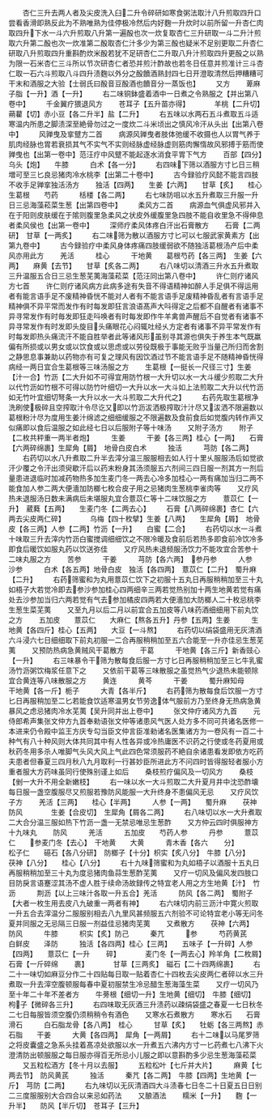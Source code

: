 <!-- { "loadSidebar": true } -->
　　杏仁三升去两人者及尖皮洗入臼二升令碎研如寒食粥法取汁八升煎取四升口尝看香滑即熟反此为不熟唯熟为佳停极冷然后内好麴一升炊时以前所留一升杏仁肉取四升下水一斗六升煎取八升第一遍酘也次一炊复取杏仁三升研取一斗二升汁煎取六升第二酘也次一炊准第二酘取杏仁汁多少为第三酘也疑米不足别更取二升杏仁研取八升煎取四升重斟酌炊米酘若犹不足研杏仁二升取八升汁煎取四升更酘之以熟为限一石米杏仁三斗所以节次研杏仁者恐并煎汁酢故也若冬日任意并煎准计三斗杏仁取一石六斗煎取八斗四升渍麴以外分之酘饙酒熟封四七日开澄取清然后押糟糟可干末和酒服之大验【士弱氏曰酘音豆酘酒也饙音分一蒸饭也】
　　又方
　　萆麻子脂【一升】酒【一升】
　　右二味铜鉢盛着酒中一日煮之令熟服之【并出第八卷中】
　　千金翼疗猥退风方
　　苍耳子【五升苗亦得】　　　　羊桃【二升切】　蒴藋【切】赤小豆【各二升半】盐【二升】
　　右五味以水两石五斗煮取五斗适寒温内所患之脚渍深至絶骨勿过之一度炊二斗米顷出之慎风冷汗从头出【出第八卷中】
　　风亸曳及挛躄方二首
　　病源风亸曳者肢体弛缓不收摄也人以胃气养于肌肉经脉也胃若衰损其气不实气不实则经脉虚经脉虚则筋肉懈惰故风邪搏于筋而使亸曳也【出第一卷中】范汪疗中风躄不能起逐水消食平胃下气方
　　百部【四分】　　乌头【炮】　　牛膝　　　白术【各一分】
　　右四味下筛以酒服方寸匕日三稍増可至三匕良忌猪肉冷水桃李【出第二十卷中】
　　古今録验疗风懿不能言四肢不收手足亸挛独活汤方
　　独活【四两】　　生姜【六两】　　甘草【炙】　　桂心生葛根　　芍药　　　栝楼【各二两】
　　右七味防咀以水五升煮取三升服一升日三忌海藻菘菜生葱【出第四卷中】
　　柔风方二首
　　病源血气俱虚风邪并入在于阳则皮肤缓在于隂则腹里急柔风之状皮外缓腹里急四肢不能自收里急不得伸息者柔风侯也【出第一卷中】
　　深师疗柔风体疼白汗出石膏散方
　　石膏【二两研】　甘草【一两炙】
　　右二味筛为散以酒服方寸匕可以七服武家黄素方【出第九卷中】
　　古今録验疗中柔风身体疼痛四肢缓弱欲不随独活葛根汤产后中柔风亦用此方
　　羌活　　　桂心　　　干地黄　　葛根芍药【各三两】　生姜【六两】　　麻黄【去节】　　甘草【炙各二两】
　　右八味切以清酒三升水五升煮取三升温服五合日三忌生葱芜荑海藻菘菜【范汪同出第八卷中】
　　许仁则疗诸风方七首
　　许仁则疗诸风病方此病多途有失音不得语精神如醉人手足俱不得运用者有能言语手足不废精神昏恍不能对人者有不能言语手足废精神昏乱者有言语手足精神俱不异平常而发作有时每发即狂言浪语髙声大呌得定之后都不自醒者有诸事不异寻常发作有时毎发即狂走呌唤者有时每发即作牛羊禽兽声醒后不自觉者有诸事不异寻常发作有时发即头旋目头痛眼花心闷辄吐经乆方定者有诸事不异平常发作有时每发即热头痛流汗不能自胜举者此等诸风形虽别寻其源也俱失于养生本气既羸偏有所损或以男女或以饮食或以思虑或以劳役既极于事能无败乎当量己所归而舍割之静思息事兼助以药物亦有可复之理风有因饮酒过节不能言语手足不随精神昏恍得病经一两日宜合生葛根等三味汤服之方
　　生葛根【一挺长一尺径三寸】生姜【汁一合】竹沥【二大升如不可得宜用防竹根一大升切以水一大斗缓少煎取二大升以代竹沥如竹根不可得以防竹叶细切一大升以水一大斗如上法煎取二大升以代竹沥如无竹叶宜细切弩条一大升以水一大斗煎取二大升代之】
　　右药先取生葛根净洗刷使极碎且空搾取汁令尽讫又即以竹沥沷洒极搾取汁汁尽又沷洒不限遍数以葛根粉汁尽为度用生姜汁绵滤之细细缓服之不限遍数及食前食后如觉腹内转作声又似痛即以食后温服之如此经七日以后服附子等十味汤
　　又附子汤方
　　附子【二枚共秤重一两半者炮】　　　生姜　　　干姜【各三两】桂心【一两】　　石膏【六两碎绵裹】生犀角【屑】　地骨白皮白术　　　独活　　　芎防【各二两】
　　右药切以水八升煮取二升半去滓分温三服服相去如人行十里乆服服汤后如觉欲汗少覆之令汗出须臾歇汗后以药末粉身其汤须服五六剂间三四日服一剂其方一剂后量患进退临时加减药物热多加生麦门冬一两去心冷多加桂心一两有痛加当归二两不能食加人参二两大便濇加防榔七枚合皮子用之忌猪肉生葱桃李雀肉等
　　又疗风热未退服汤日数未满病后未堪服丸宜合薏苡仁等十二味饮服之方
　　薏苡仁【一升】　葳蕤【五两】　　生麦门冬【二两去心】
　　石膏【八两碎绵裹】杏仁【六两去尖皮两仁碎】　　　　乌梅【四十枚擘】生姜【八两】　　生犀角【屑】　地骨皮【各三两】人参【二两】竹沥【一升】　　白蜜【二合】
　　右药切以水一斗煮十味取三升去滓内竹沥白蜜搅调细细饮之不限冷暖及食前后若热多即食前冷饮冷多即食后暖饮如服丸药以饮送弥佳
　　又疗风热未退频服汤饮力不能攻宜合苦参十二味丸服之方
　　苦参　　　干姜　　　芎防【各六两】　参丹参　　　人参　　　沙参　　　白术【各五两】地骨白皮　独活【各四两】　薏苡仁【二升】　蜀升麻【二升】
　　右药筛蜜和为丸用薏苡仁饮下之初服十五丸日再服稍稍加至三十丸如梧子大若觉冷即去参沙参加桂心四两细辛三两若觉热别加十两生地黄若觉有痛处去沙参加当归六两若觉有气去参加橘皮四两若大便濇加大防榔人二十枚忌桃李生葱生菜芜荑
　　又至九月以后二月以前宜合五加皮等八味药酒细细用下前丸饮之方
　　五加皮　　薏苡仁　　大麻仁【熬各五升】丹参【五两】生姜　　　生地黄【各四斤】桂心【五两】　　大豆【一斗熬】
　　右药切以绢袋盛用无灰清酒六斗浸六七日细细取下前丸初服一二合再服稍稍加至五六合能至一升亦佳忌生葱芜荑
　　又预防热病急黄贼风干葛散方
　　干葛　　　干地黄【各三斤】新香豉心【一升】
　　右三味暴令干筛为散每食后服一方寸匕日再服稍稍加至三匕牛乳蜜汤竹沥粥饮梅浆任意下之
　　又依前干葛等三味散服之虽觉热气少退热未能顿除宜合黄连等八味散服之方
　　黄连　　　黄芩　　　干姜　　　蜀升麻知母　　　干地黄【各一斤】栀子　　　大青【各半斤】
　　右药筛为散每食后饮服一方寸匕日再服稍加至二匕若能食饮适寒温男女节劳逸体气服前方乃至终身无热病急黄暴风之虑忌猪肉冷水芜荑【吴升同并出上卷中】
　　张文仲疗诸风方九首
　　元侍郎希声集张文仲方九首奉勑语张文仲等诸患风气医人处方多不同可共诸名医修一本进来仍令殿中监王方庆专勾当臣文仲言臣准勑诸名医集诸方为一卷风有一百二十种气有八十种风则大体共同其中有人性各异或冷热庸医不识药之行使或冬药夏用或秋药冬用多杀人唯脚气头风大风上气此四色常须服药不絶自余诸患看发即依方吃药夫患者但春夏三四月秋八九月取利一行甚妙臣所进此方不问四时皆得服轻者服小方重者服大方药味虽同行使殊别谨上如后
　　桑枝煎疗偏风及一切风方
　　桑枝【剉一大升不用全新嫩枝】
　　右一味以水一大斗煎取二大升夏月井中沈恐酢壊每日服一盏空腹服尽又煎服若豫防风能服一大升终身不患偏风无忌
　　又疗风饮子方
　　羌活【三两】　　桂心【半两】　　　人参【一两】　　蜀升麻
　　茯神　　　防风　　　　生姜【合皮切】　生犀角【屑各二两】
　　右八味切以水一大升煮取二大合分温三服如热下竹沥一盏一无禁忌唯忌生葱酢
　　又方仲云四时俱服神方十九味丸
　　防风　　　羌活　　　五加皮　　芍药人参　　　丹参　　　薏苡仁　　参麦门冬【去心】　干地黄　　大黄　　　青木香【各六
　　分】　　　　松子仁　　礠石【各八分研】　防榔子【十分】枳实【炙八分】　牛膝【八分】　　茯神【八分】　　桂心【八分】
　　右十九味筛蜜和为丸如梧子以酒服十五丸日再服稍稍加至三十丸为度忌猪肉鱼蒜生葱酢芜荑
　　又疗一切风及偏风发四肢口目防戾言语蹇涩其汤不虚人胜于续命汤故録传之特宜老人用之方生地黄【汁】　竹沥　　　荆沥【以上三味汁各取一升五合】羌活　　　防风【各二两】　蜀附子【大者一枚生用去皮八九破重一两者有神】
　　右六味切内前三沥汁中寛火煎取一升五合去滓温分二服服别相去八九里风甚频服五六剂验不可论特宜老小等无问冬夏并同服之无忌隔三日服一剂益佳忌猪肉芜荑
　　又煮散方
　　茯神【六两】　　防风　　　牛膝　　　枳实【炙】防己　　　秦芁　　　参　　　芍药黄芪　　　白鲜皮　　泽防　　　独活【各四两】桂心【三两】　　五味子【一升碎】人参【四两】　　薏苡仁【一升
　　碎】　　　　麦门冬【一两去心】羚羊角【二枚屑】石膏【一斤碎绵
　　裹】　　　　甘草【三两炙】　磁石【二十四两绵裹】
　　右二十一味切如麻豆分作二十四贴每日取一贴着杏仁十四枚去尖皮两仁者碎以水三升煮取一升去滓空腹顿服每春中夏初服禁生冷忌醋生葱海藻生菜
　　又疗一切风乃至十年二十年不差者方
　　牛蒡根【细切一升】生地黄【细切】　牛膝【细切】　　枸子【微碎各三升】
　　右四味取无灰酒三升渍药以疎绢袋盛之春夏一七日秋冬二七日每服皆须空腹仍须稍稍令有酒色
　　又寒水石煮散方
　　寒水石　　石膏　　　滑石　　　白石脂龙骨【各八两】　桂心　　　甘草【炙】　　牡蛎【各三两熬】赤石脂　　干姜　　　大黄【各四两】　犀角【一两屑】
　　右十二味以马尾罗筛之将皮囊盛之急系头挂着髙凉处欲服以水一升煮五六沸内方寸一匕药煮七八沸下火澄清防出顿服服之每日服亦得百无所忌小儿服之即以意斟酌多少忌生葱海藻菘菜
　　又五粒松酒方【冬十月以去服】
　　五粒松叶【七斤并大片】　　　麻黄【七两去节】　防风黄芪　　　独活　　　秦芁【各二两】　牛膝【四两】生地黄【一斤】　芎防【二两】
　　右九味切以无灰清酒四大斗渍春七日冬二十日夏五日日别二三度服服别大合四合以来忌如药法
　　又酿酒法
　　糯米【一升】　　麴【一升半】　　防风【半斤切】　苍耳子【三升】
